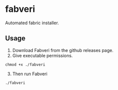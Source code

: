 # fabveri
Automated fabric installer.

## Usage
1. Download Fabveri from the github releases page.
2. Give executable permissions.
```console
chmod +x ./fabveri
```
3. Then run Fabveri
```console
./fabveri
```
